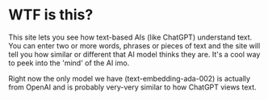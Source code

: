 # WTF is this?

This site lets you see how text-based AIs (like ChatGPT) understand text. You can enter two or more words, phrases or pieces of text and the site will tell you how similar or different that AI model thinks they are. It's a cool way to peek into the 'mind' of the AI imo.

Right now the only model we have (text-embedding-ada-002) is actually from OpenAI and is probably very-very similar to how ChatGPT views text.
